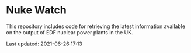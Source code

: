 # Nuke Watch

This repository includes code for retrieving the latest information available on the output of EDF nuclear power plants in the UK.

Last updated: 2021-06-26 17:13